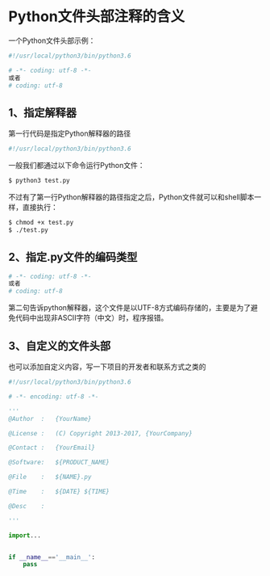 # Python文件头部注释的含义



一个Python文件头部示例：

```python
#!/usr/local/python3/bin/python3.6

# -*- coding: utf-8 -*-
或者
# coding: utf-8
```



## 1、指定解释器

第一行代码是指定Python解释器的路径

```python
#!/usr/local/python3/bin/python3.6
```

一般我们都通过以下命令运行Python文件：

```bash
$ python3 test.py
```


不过有了第一行Python解释器的路径指定之后，Python文件就可以和shell脚本一样，直接执行：

```bash
$ chmod +x test.py
$ ./test.py
```

## 2、指定.py文件的编码类型

```python
# -*- coding: utf-8 -*-
或者
# coding: utf-8
```

第二句告诉python解释器，这个文件是以UTF-8方式编码存储的，主要是为了避免代码中出现非ASCII字符（中文）时，程序报错。

## 3、自定义的文件头部

也可以添加自定义内容，写一下项目的开发者和联系方式之类的

```python
#!/usr/local/python3/bin/python3.6

# -*- encoding: utf-8 -*-

'''
@Author  :   {YourName}

@License :   (C) Copyright 2013-2017, {YourCompany}

@Contact :   {YourEmail}

@Software:   ${PRODUCT_NAME}

@File    :   ${NAME}.py

@Time    :   ${DATE} ${TIME}

@Desc    :

'''

import...


if __name__=='__main__':
    pass

```

